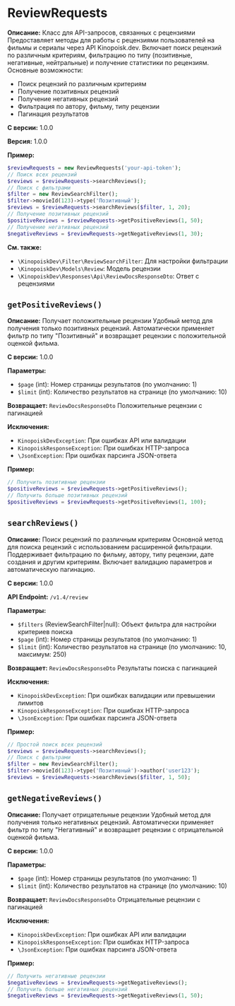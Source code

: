 # ReviewRequests

**Описание:** Класс для API-запросов, связанных с рецензиями
Предоставляет методы для работы с рецензиями пользователей на фильмы и сериалы
через API Kinopoisk.dev. Включает поиск рецензий по различным критериям,
фильтрацию по типу (позитивные, негативные, нейтральные) и получение
статистики по рецензиям.
Основные возможности:
- Поиск рецензий по различным критериям
- Получение позитивных рецензий
- Получение негативных рецензий
- Фильтрация по автору, фильму, типу рецензии
- Пагинация результатов

**С версии:** 1.0.0

**Версия:** 1.0.0

**Пример:**
```php
$reviewRequests = new ReviewRequests('your-api-token');
// Поиск всех рецензий
$reviews = $reviewRequests->searchReviews();
// Поиск с фильтрами
$filter = new ReviewSearchFilter();
$filter->movieId(123)->type('Позитивный');
$reviews = $reviewRequests->searchReviews($filter, 1, 20);
// Получение позитивных рецензий
$positiveReviews = $reviewRequests->getPositiveReviews(1, 50);
// Получение негативных рецензий
$negativeReviews = $reviewRequests->getNegativeReviews(1, 30);
```

**См. также:**

* `\KinopoiskDev\Filter\ReviewSearchFilter`: Для настройки фильтрации
* `\KinopoiskDev\Models\Review`: Модель рецензии
* `\KinopoiskDev\Responses\Api\ReviewDocsResponseDto`: Ответ с рецензиями

## `getPositiveReviews()`

**Описание:** Получает положительные рецензии
Удобный метод для получения только позитивных рецензий.
Автоматически применяет фильтр по типу "Позитивный" и
возвращает рецензии с положительной оценкой фильма.

**С версии:** 1.0.0

**Параметры:**

* `$page` (int): Номер страницы результатов (по умолчанию: 1)
* `$limit` (int): Количество результатов на странице (по умолчанию: 10)

**Возвращает:** `ReviewDocsResponseDto` Положительные рецензии с пагинацией

**Исключения:**

* `KinopoiskDevException`: При ошибках API или валидации
* `KinopoiskResponseException`: При ошибках HTTP-запроса
* `\JsonException`: При ошибках парсинга JSON-ответа

**Пример:**
```php
// Получить позитивные рецензии
$positiveReviews = $reviewRequests->getPositiveReviews();
// Получить больше позитивных рецензий
$positiveReviews = $reviewRequests->getPositiveReviews(1, 100);
```

## `searchReviews()`

**Описание:** Поиск рецензий по различным критериям
Основной метод для поиска рецензий с использованием расширенной
фильтрации. Поддерживает фильтрацию по фильму, автору, типу
рецензии, дате создания и другим критериям. Включает валидацию
параметров и автоматическую пагинацию.

**С версии:** 1.0.0

**API Endpoint:** `/v1.4/review`

**Параметры:**

* `$filters` (ReviewSearchFilter|null): Объект фильтра для настройки критериев поиска
* `$page` (int): Номер страницы результатов (по умолчанию: 1)
* `$limit` (int): Количество результатов на странице (по умолчанию: 10, максимум: 250)

**Возвращает:** `ReviewDocsResponseDto` Результаты поиска с пагинацией

**Исключения:**

* `KinopoiskDevException`: При ошибках валидации или превышении лимитов
* `KinopoiskResponseException`: При ошибках HTTP-запроса
* `\JsonException`: При ошибках парсинга JSON-ответа

**Пример:**
```php
// Простой поиск всех рецензий
$reviews = $reviewRequests->searchReviews();
// Поиск с фильтрами
$filter = new ReviewSearchFilter();
$filter->movieId(123)->type('Позитивный')->author('user123');
$reviews = $reviewRequests->searchReviews($filter, 1, 50);
```

## `getNegativeReviews()`

**Описание:** Получает отрицательные рецензии
Удобный метод для получения только негативных рецензий.
Автоматически применяет фильтр по типу "Негативный" и
возвращает рецензии с отрицательной оценкой фильма.

**С версии:** 1.0.0

**Параметры:**

* `$page` (int): Номер страницы результатов (по умолчанию: 1)
* `$limit` (int): Количество результатов на странице (по умолчанию: 10)

**Возвращает:** `ReviewDocsResponseDto` Отрицательные рецензии с пагинацией

**Исключения:**

* `KinopoiskDevException`: При ошибках API или валидации
* `KinopoiskResponseException`: При ошибках HTTP-запроса
* `\JsonException`: При ошибках парсинга JSON-ответа

**Пример:**
```php
// Получить негативные рецензии
$negativeReviews = $reviewRequests->getNegativeReviews();
// Получить больше негативных рецензий
$negativeReviews = $reviewRequests->getNegativeReviews(1, 50);
```

